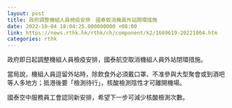 ```yaml
---
layout: post
title: 政府調整機組人員檢疫安排　國泰取消機員外站閉環措施
date: 2022-10-04 18:04:25.000000000 +08:00
link: https://news.rthk.hk/rthk/ch/component/k2/1669619-20221004.htm
categories: rthk
---
```


政府即日起調整機組人員檢疫安排，國泰航空取消機組人員外站閉環措施。

當局說，機組人員逗留外站時，除飲食外必須戴口罩、不准參與大型聚會或到酒吧等人多地方；抵港後要「檢測待行」，核酸檢測陰性才可離開機場。

國泰空中服務員工會認同新安排，希望下一步可減少核酸檢測次數。
